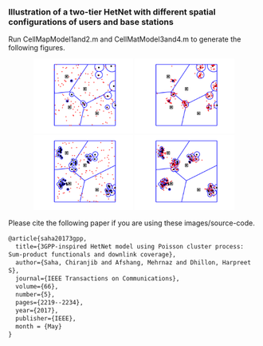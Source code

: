
### Illustration of a two-tier HetNet with different spatial configurations of users and base stations 

Run CellMapModel1and2.m and CellMatModel3and4.m to generate the following figures. 

<p align="center">
  <img src="Baseline.png" width="200" height=auto>
  <img src="User-Type2.png" width="200" height=auto>
  <img src="User-Type1.png" width="200" height=auto>
  <img src="User-Type3.png" width="200" height=auto>
</p>

Please cite the following paper if you are using these images/source-code.

```
@article{saha20173gpp,
  title={3GPP-inspired HetNet model using Poisson cluster process: Sum-product functionals and downlink coverage},
  author={Saha, Chiranjib and Afshang, Mehrnaz and Dhillon, Harpreet S},
  journal={IEEE Transactions on Communications},
  volume={66},
  number={5},
  pages={2219--2234},
  year={2017},
  publisher={IEEE},
  month = {May}
}
```
